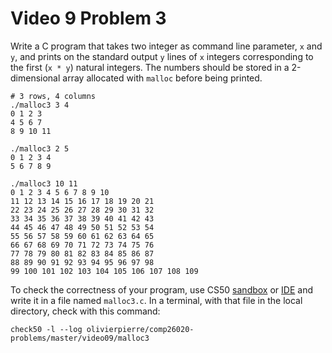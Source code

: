 # Video 9 Problem 3

Write a C program that takes two integer as command line parameter, `x` and
`y`, and prints on the standard output `y` lines of `x` integers corresponding
to the first (`x * y`) natural integers. The numbers should be stored in a
2-dimensional array allocated with `malloc` before being printed.

```shell
# 3 rows, 4 columns
./malloc3 3 4
0 1 2 3
4 5 6 7
8 9 10 11

./malloc3 2 5
0 1 2 3 4
5 6 7 8 9

./malloc3 10 11
0 1 2 3 4 5 6 7 8 9 10
11 12 13 14 15 16 17 18 19 20 21
22 23 24 25 26 27 28 29 30 31 32
33 34 35 36 37 38 39 40 41 42 43
44 45 46 47 48 49 50 51 52 53 54
55 56 57 58 59 60 61 62 63 64 65
66 67 68 69 70 71 72 73 74 75 76
77 78 79 80 81 82 83 84 85 86 87
88 89 90 91 92 93 94 95 96 97 98
99 100 101 102 103 104 105 106 107 108 109
```

To check the correctness of your program, use CS50 [sandbox](sandbox.cs50.io)
or [IDE](ide.cs50.io) and write it in a file named `malloc3.c`. In a terminal,
with that file in the local directory, check with this command:
```shell
check50 -l --log olivierpierre/comp26020-problems/master/video09/malloc3
```
